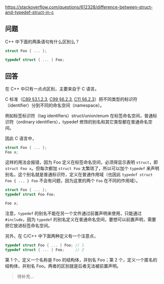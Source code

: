 <https://stackoverflow.com/questions/612328/difference-between-struct-and-typedef-struct-in-c>

## 问题

C++ 中下面的两条语句有什么区别么？

```c++
struct Foo { ... };

typedef struct { ... } Foo;
```

## 回答

在 C++ 中只有一点点区别，主要来自于 C 语言。

C 标准（[C89 §3.1.2.3](http://port70.net/~nsz/c/c89/c89-draft.txt), [C99 §6.2.3](http://port70.net/~nsz/c/c99/n1256.html#6.2.3), [C11 §6.2.3](http://port70.net/~nsz/c/c11/n1570.html#6.2.3)）把不同类型的标识符（identifier）分到不同的命名空间（namespace）。

例如标签标识符（tag identifiers）struct/union/enum 在标签命名空间，普通标识符（ordinary identifiers），typedef 修饰的别名和其它类型都在普通命名空间。

因此 C 语言中，

```c
struct Foo { ... };
Foo x;
```

这样的用法会报错，因为 Foo 定义在标签命名空间，必须得显示表明 `struct`，即 `struct Foo x`。但每次都加 `struct Foo` 太繁琐了，所以可以加个 `typedef` 来声明别名，这个别名就是普通标识符，定义在普通作用域（也因此 `typedef struct Foo { ... } Foo` 不会有问题，因为这里的两个 `Foo` 在不同的作用域）。

```c
struct Foo { ... };
typedef struct Foo Foo;

Foo x;
```

注意，`typedef` 的别名不能在另一个文件通过前置声明来使用，只能通过 `#include`，因为 `typedef` 的别名定义在普通命名空间，要想可以前置声明，需要把它放进标签命名空间。

另外，在 C/C++ 中下面两种定义有一个注意点，

```c
typedef struct Foo { ... } Foo; // 1
typedef struct { ... } Foo;     // 2
```

第 1 个，定义一个名称是 Foo 的结构体，并别名 Foo；第 2 个，定义一个匿名的结构体，并别名 Foo。两者的区别就是后者无法被前置声明。

> 待补充...
